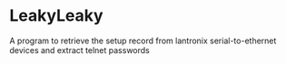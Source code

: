 # LeakyLeaky
A program to retrieve the setup record from lantronix serial-to-ethernet devices and extract telnet passwords
